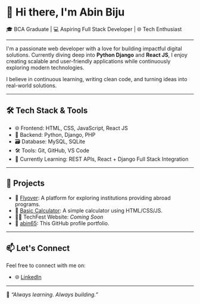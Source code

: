 # 👋 Hi there, I'm Abin Biju

🎓 BCA Graduate | 💻 Aspiring Full Stack Developer | 🌐 Tech Enthusiast

---

I'm a passionate web developer with a love for building impactful digital solutions. Currently diving deep into **Python Django** and **React JS**, I enjoy creating scalable and user-friendly applications while continuously exploring modern technologies.

I believe in continuous learning, writing clean code, and turning ideas into real-world solutions.

---

## 🛠️ Tech Stack & Tools

- 🌐 Frontend: HTML, CSS, JavaScript, React JS
- 🐍 Backend: Python, Django, PHP
- 🗃️ Database: MySQL, SQLite
- 🛠️ Tools: Git, GitHub, VS Code
- 🌱 Currently Learning: REST APIs, React + Django Full Stack Integration

---

## 🚀 Projects

- 💼 [Flyover](https://github.com/abin65/flyover): A platform for exploring institutions providing abroad programs.
- 🧮 [Basic Calculator](https://github.com/abin65/Basic-Calculator): A simple calculator using HTML/CSS/JS.
- 🧑‍💻 TechFest Website: *Coming Soon*
- 📁 [abin65](https://github.com/abin65): This GitHub profile portfolio.

---

## 📫 Let's Connect

Feel free to connect with me on:

- 🌐 [LinkedIn](https://www.linkedin.com/in/abinbiju)  
  

---

🧠 *“Always learning. Always building.”*
